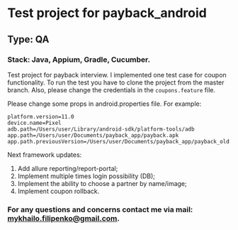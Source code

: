 # Test project for payback_android

## Type: QA

### Stack: Java, Appium, Gradle, Cucumber.

Test project for payback interview. I implemented one test case for coupon functionality.
To run the test you have to clone the project from the master branch.
Also, please change the credentials in the `coupons.feature` file.

Please change some props in android.properties file. For example:

```
platform.version=11.0
device.name=Pixel
adb.path=/Users/user/Library/android-sdk/platform-tools/adb
app.path=/Users/user/Documents/payback_app/payback.apk
app.path.previousVersion=/Users/user/Documents/payback_app/payback_old.apk
```


Next framework updates:
1) Add allure reporting/report-portal;
2) Implement multiple times login possibility (DB);
3) Implement the ability to choose a partner by name/image;
4) Implement coupon rollback.


### For any questions and concerns contact me via mail: [mykhailo.filipenko@gmail.com](mailto:mykhailo.filipenko@gmail.com).